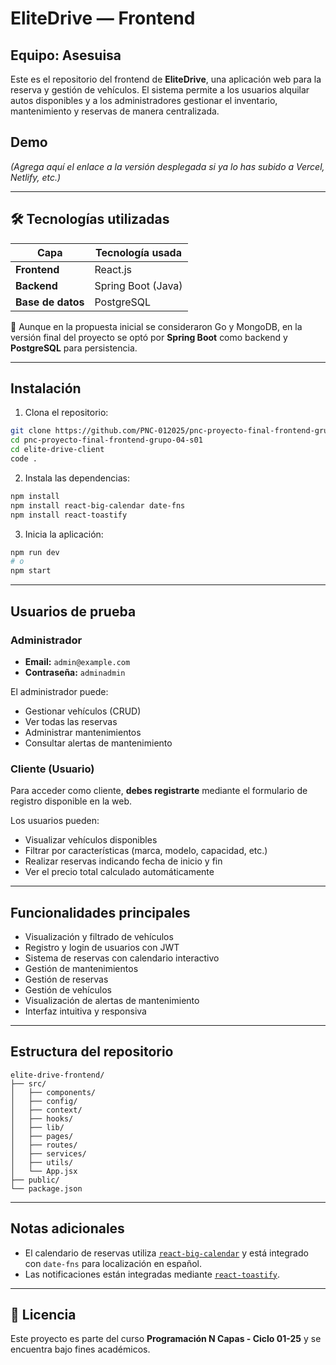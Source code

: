 # EliteDrive — Frontend

## Equipo: Asesuisa

Este es el repositorio del frontend de **EliteDrive**, una aplicación web para la reserva y gestión de vehículos. El sistema permite a los usuarios alquilar autos disponibles y a los administradores gestionar el inventario, mantenimiento y reservas de manera centralizada.

## Demo

_(Agrega aquí el enlace a la versión desplegada si ya lo has subido a Vercel, Netlify, etc.)_

---

## 🛠️ Tecnologías utilizadas

| Capa             | Tecnología usada     |
|------------------|----------------------|
| **Frontend**     | React.js             |
| **Backend**      | Spring Boot (Java)   |
| **Base de datos**| PostgreSQL           |

📌 Aunque en la propuesta inicial se consideraron Go y MongoDB, en la versión final del proyecto se optó por **Spring Boot** como backend y **PostgreSQL** para persistencia.

---

## Instalación

1. Clona el repositorio:

```bash
git clone https://github.com/PNC-012025/pnc-proyecto-final-frontend-grupo-04-s01.git
cd pnc-proyecto-final-frontend-grupo-04-s01
cd elite-drive-client
code .
```

2. Instala las dependencias:

```bash
npm install
npm install react-big-calendar date-fns
npm install react-toastify
```

3. Inicia la aplicación:

```bash
npm run dev
# o
npm start
```

---

## Usuarios de prueba

### Administrador

- **Email:** `admin@example.com`  
- **Contraseña:** `adminadmin`  

El administrador puede:

- Gestionar vehículos (CRUD)
- Ver todas las reservas
- Administrar mantenimientos
- Consultar alertas de mantenimiento

###  Cliente (Usuario)

Para acceder como cliente, **debes registrarte** mediante el formulario de registro disponible en la web.

Los usuarios pueden:

- Visualizar vehículos disponibles
- Filtrar por características (marca, modelo, capacidad, etc.)
- Realizar reservas indicando fecha de inicio y fin
- Ver el precio total calculado automáticamente

---

##  Funcionalidades principales

- Visualización y filtrado de vehículos
- Registro y login de usuarios con JWT
- Sistema de reservas con calendario interactivo
- Gestión de mantenimientos
- Gestión de reservas
- Gestión de vehículos
- Visualización de alertas de mantenimiento
- Interfaz intuitiva y responsiva

---

##  Estructura del repositorio

```
elite-drive-frontend/
├── src/
│   ├── components/
│   ├── config/
│   ├── context/
│   ├── hooks/
│   ├── lib/
│   ├── pages/
│   ├── routes/
│   ├── services/
│   ├── utils/
│   └── App.jsx
├── public/
└── package.json
```

---

##  Notas adicionales

- El calendario de reservas utiliza [`react-big-calendar`](https://github.com/jquense/react-big-calendar) y está integrado con `date-fns` para localización en español.
- Las notificaciones están integradas mediante [`react-toastify`](https://fkhadra.github.io/react-toastify/).

---

## 📜 Licencia

Este proyecto es parte del curso **Programación N Capas - Ciclo 01-25** y se encuentra bajo fines académicos.
